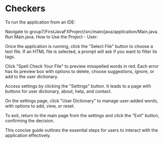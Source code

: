 # Checkers


To run the application from an IDE:

Navigate to group7/FirstJavaFXProject/src/main/java/application/Main.java.
Run Main.java.
How to Use the Project - User:

Once the application is running, click the "Select File" button to choose a text file. If an HTML file is selected, a prompt will ask if you want to filter its tags.

Click "Spell Check Your File" to preview misspelled words in red. Each error has its preview box with options to delete, choose suggestions, ignore, or add to the user dictionary.

Access settings by clicking the "Settings" button. It leads to a page with buttons for user dictionary, about, help, and contact.

On the settings page, click "User Dictionary" to manage user-added words, with options to add, view, or reset.

To exit, return to the main page from the settings and click the "Exit" button, confirming the decision.

This concise guide outlines the essential steps for users to interact with the application effectively.
    
	

